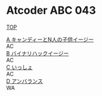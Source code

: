 # Atcoder ABC 043

[TOP](https://atcoder.jp/contests/abc043)    

[A キャンディーとN人の子供イージー](https://atcoder.jp/contests/abc043/tasks/abc043_a)  
AC  
[B バイナリハックイージー](https://atcoder.jp/contests/abc043/tasks/abc043_b)  
AC  
[C いっしょ](https://atcoder.jp/contests/abc043/tasks/arc058_a)  
AC  
[D アンバランス](https://atcoder.jp/contests/abc043/tasks/arc058_b)  
WA  

